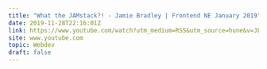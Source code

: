 ```yaml
---
title: "What the JAMstack?! - Jamie Bradley | Frontend NE January 2019"
date: 2019-11-28T22:16:01Z
link: https://www.youtube.com/watch?utm_medium=RSS&utm_source=hune&v=JLM-IrZmfmQ
site: www.youtube.com
topic: Webdev
draft: false
---
```

